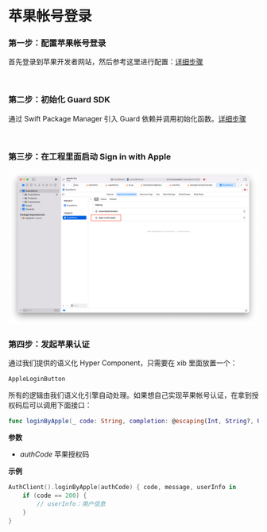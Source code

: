 # 苹果帐号登录

<LastUpdated/>

### 第一步：配置苹果帐号登录

首先登录到苹果开发者网站，然后参考这里进行配置：[详细步骤](/connections/apple/)

<br>

### 第二步：初始化 Guard SDK

通过 Swift Package Manager 引入 Guard 依赖并调用初始化函数。[详细步骤](/reference/sdk-for-ios/develop.html)

<br>

### 第三步：在工程里面启动 Sign in with Apple

![](./images/apple/1.png)

### 第四步：发起苹果认证

通过我们提供的语义化 Hyper Component，只需要在 xib 里面放置一个：

```swift
AppleLoginButton
```

所有的逻辑由我们语义化引擎自动处理。如果想自己实现苹果帐号认证，在拿到授权码后可以调用下面接口：

```swift
func loginByApple(_ code: String, completion: @escaping(Int, String?, UserInfo?) -> Void)
```

**参数**

* *authCode* 苹果授权码

**示例**

```swift
AuthClient().loginByApple(authCode) { code, message, userInfo in
    if (code == 200) {
        // userInfo：用户信息
    }
}
```
